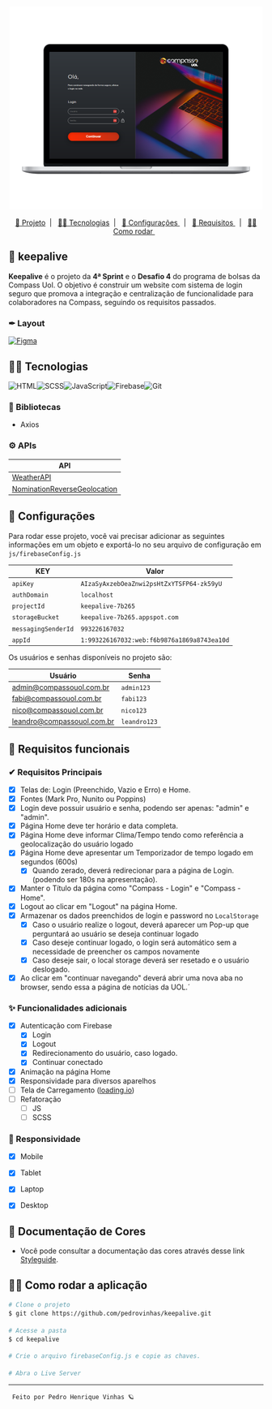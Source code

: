 <div align='center'>
    <img height='400px' src="./.github/login-desktop.png">
</div>


<p align="center">
  <a href="#-keepalive">🔐 Projeto</a>&nbsp;&nbsp;|&nbsp;&nbsp;
  <a href="#-Tecnologias"> 👩‍💻 Tecnologias</a>&nbsp;&nbsp;|&nbsp;&nbsp;
  <a href="#-Configurações"> 🔑  Configurações </a>&nbsp;&nbsp;|&nbsp;&nbsp;
  <a href="#-Requisitos-funcionais">  📝 Requisitos  </a>&nbsp;&nbsp;|&nbsp;&nbsp;
  <a href="#-Como-rodar-a-aplicação">  👷‍♀️ Como rodar  </a>&nbsp;&nbsp;
</p>

## 🔐 keepalive
**Keepalive** é o projeto da **4ª Sprint** e o **Desafio 4** do programa de bolsas da Compass Uol. O objetivo é construir um website com sistema de login seguro que promova a integração e centralização de funcionalidade para colaboradores na Compass, seguindo os requisitos passados. 

### ✒ **Layout**

[![Figma](https://img.shields.io/badge/acessar%20layout%20no%20figma-222222?style=for-the-badge&logo=figma&logoColor=white)](https://www.figma.com/file/DqSemG9Z09LG9cAf8L8nUm/keepalive)



## 👩‍💻 Tecnologias
![HTML](https://img.shields.io/badge/HTML5-E34F26?style=for-the-badge&logo=html5&logoColor=white)![SCSS](https://img.shields.io/badge/Sass-CC6699?style=for-the-badge&logo=sass&logoColor=white)![JavaScript](https://img.shields.io/badge/JavaScript-F7DF1E?style=for-the-badge&logo=javascript&logoColor=black)![Firebase](https://img.shields.io/badge/firebase-039BE5?style=for-the-badge&logo=firebase&logoColor=F2C22D)![Git](https://img.shields.io/badge/GIT-E44C30?style=for-the-badge&logo=git&logoColor=white)

### 📔 Bibliotecas

- Axios
### ⚙ **APIs**
| **API**              |
| -------------------- | 
| [WeatherAPI](https://www.weatherapi.com/docs/)             | 
| [NominationReverseGeolocation](https://nominatim.org/release-docs/develop/api/Reverse/)     |  

## 🔑 Configurações

Para rodar esse projeto, você vai precisar adicionar as seguintes informações em um objeto e exportá-lo no seu arquivo de configuração em `js/firebaseConfig.js`

| **KEY**              | Valor                                                            |
| -------------------- | ---------------------------------------------------------------- |
| `apiKey`             | `AIzaSyAxzebOeaZnwi2psHtZxYTSFP64-zk59yU`                        |
| `authDomain`         |  `localhost`                                                     |
| `projectId`          |  `keepalive-7b265`                                               |
| `storageBucket`      |  `keepalive-7b265.appspot.com`                                   |
| `messagingSenderId`  |  `993226167032`                                                  |
| `appId`              |  `1:993226167032:web:f6b9876a1869a8743ea10d`                     |

Os usuários e senhas disponíveis no projeto são:

| **Usuário**           | **Senha**        |
| -------------------- | ----------------- |
| admin@compassouol.com.br  | `admin123`   |
| fabi@compassouol.com.br  | `fabi123`     |
| nico@compassouol.com.br  | `nico123`     |
| leandro@compassouol.com.br  | `leandro123` |

 ## 📝 Requisitos funcionais

### ✔ Requisitos Principais

- [X] Telas de: Login (Preenchido, Vazio e Erro) e Home.
- [X] Fontes (Mark Pro, Nunito ou Poppins)
- [X] Login deve possuir usuário e senha, podendo ser apenas: "admin" e "admin".
- [X] Página Home deve ter horário e data completa.
- [X] Página Home deve informar Clima/Tempo tendo como referência a geolocalização do usuário logado
- [X] Página Home deve apresentar um Temporizador de tempo logado em segundos (600s)
  - [X] Quando zerado, deverá redirecionar para a página de Login. (podendo ser 180s na apresentação).
- [X] Manter o Título da página como "Compass - Login" e "Compass - Home".
- [X] Logout ao clicar em "Logout" na página Home.
- [X] Armazenar os dados preenchidos de login e password no `LocalStorage`
    - [X] Caso o usuário realize o logout, deverá aparecer um Pop-up que perguntará ao usuário se deseja continuar logado
    - [X] Caso deseje continuar logado, o login será automático sem a necessidade de preencher os campos novamente
    - [X] Caso deseje sair, o local storage deverá ser resetado e o usuário deslogado.
- [X] Ao clicar em "continuar navegando" deverá abrir uma nova aba no browser, sendo essa a página de notícias da UOL.´

### ✨ Funcionalidades adicionais
- [X] Autenticação com Firebase
  - [X] Login
  - [X] Logout
  - [X] Redirecionamento do usuário, caso logado.
  - [X] Continuar conectado
- [X] Animação na página Home
- [X] Responsividade para diversos aparelhos
- [ ] Tela de Carregamento ([loading.io](https://loading.io/css/))
- [ ] Refatoração
  - [ ] JS
  - [ ] SCSS

### 📱 Responsividade  
- [X] Mobile
- [X] Tablet
- [X] Laptop
- [X] Desktop


## 🎨 Documentação de Cores

- Você pode consultar a documentação das cores através desse link [Styleguide](./styleguide.md).

## 👷‍♀️ Como rodar a aplicação

```bash
# Clone o projeto
$ git clone https://github.com/pedrovinhas/keepalive.git

# Acesse a pasta
$ cd keepalive

# Crie o arquivo firebaseConfig.js e copie as chaves.

# Abra o Live Server

```

---
<code> Feito por Pedro Henrique Vinhas 🪐 </code>